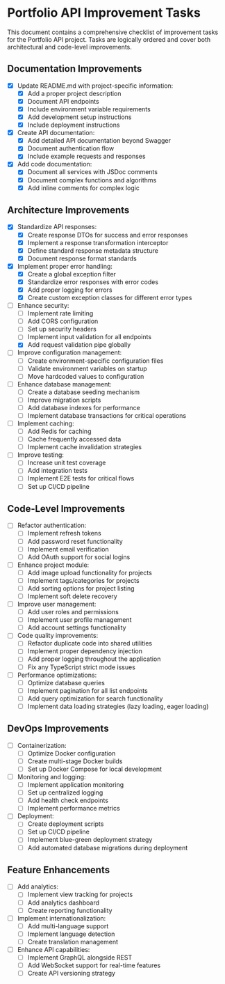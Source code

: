 # Portfolio API Improvement Tasks

This document contains a comprehensive checklist of improvement tasks for the Portfolio API project. Tasks are logically ordered and cover both architectural and code-level improvements.

## Documentation Improvements

- [x] Update README.md with project-specific information:
  - [x] Add a proper project description
  - [x] Document API endpoints
  - [x] Include environment variable requirements
  - [x] Add development setup instructions
  - [x] Include deployment instructions

- [x] Create API documentation:
  - [x] Add detailed API documentation beyond Swagger
  - [x] Document authentication flow
  - [x] Include example requests and responses

- [x] Add code documentation:
  - [x] Document all services with JSDoc comments
  - [x] Document complex functions and algorithms
  - [x] Add inline comments for complex logic

## Architecture Improvements

- [x] Standardize API responses:
  - [x] Create response DTOs for success and error responses
  - [x] Implement a response transformation interceptor
  - [x] Define standard response metadata structure
  - [x] Document response format standards

- [x] Implement proper error handling:
  - [x] Create a global exception filter
  - [x] Standardize error responses with error codes
  - [x] Add proper logging for errors
  - [x] Create custom exception classes for different error types

- [ ] Enhance security:
  - [ ] Implement rate limiting
  - [ ] Add CORS configuration
  - [ ] Set up security headers
  - [ ] Implement input validation for all endpoints
  - [x] Add request validation pipe globally

- [ ] Improve configuration management:
  - [ ] Create environment-specific configuration files
  - [ ] Validate environment variables on startup
  - [ ] Move hardcoded values to configuration

- [ ] Enhance database management:
  - [ ] Create a database seeding mechanism
  - [ ] Improve migration scripts
  - [ ] Add database indexes for performance
  - [ ] Implement database transactions for critical operations

- [ ] Implement caching:
  - [ ] Add Redis for caching
  - [ ] Cache frequently accessed data
  - [ ] Implement cache invalidation strategies

- [ ] Improve testing:
  - [ ] Increase unit test coverage
  - [ ] Add integration tests
  - [ ] Implement E2E tests for critical flows
  - [ ] Set up CI/CD pipeline

## Code-Level Improvements

- [ ] Refactor authentication:
  - [ ] Implement refresh tokens
  - [ ] Add password reset functionality
  - [ ] Implement email verification
  - [ ] Add OAuth support for social logins

- [ ] Enhance project module:
  - [ ] Add image upload functionality for projects
  - [ ] Implement tags/categories for projects
  - [ ] Add sorting options for project listing
  - [ ] Implement soft delete recovery

- [ ] Improve user management:
  - [ ] Add user roles and permissions
  - [ ] Implement user profile management
  - [ ] Add account settings functionality

- [ ] Code quality improvements:
  - [ ] Refactor duplicate code into shared utilities
  - [ ] Implement proper dependency injection
  - [ ] Add proper logging throughout the application
  - [ ] Fix any TypeScript strict mode issues

- [ ] Performance optimizations:
  - [ ] Optimize database queries
  - [ ] Implement pagination for all list endpoints
  - [ ] Add query optimization for search functionality
  - [ ] Implement data loading strategies (lazy loading, eager loading)

## DevOps Improvements

- [ ] Containerization:
  - [ ] Optimize Docker configuration
  - [ ] Create multi-stage Docker builds
  - [ ] Set up Docker Compose for local development

- [ ] Monitoring and logging:
  - [ ] Implement application monitoring
  - [ ] Set up centralized logging
  - [ ] Add health check endpoints
  - [ ] Implement performance metrics

- [ ] Deployment:
  - [ ] Create deployment scripts
  - [ ] Set up CI/CD pipeline
  - [ ] Implement blue-green deployment strategy
  - [ ] Add automated database migrations during deployment

## Feature Enhancements

- [ ] Add analytics:
  - [ ] Implement view tracking for projects
  - [ ] Add analytics dashboard
  - [ ] Create reporting functionality

- [ ] Implement internationalization:
  - [ ] Add multi-language support
  - [ ] Implement language detection
  - [ ] Create translation management

- [ ] Enhance API capabilities:
  - [ ] Implement GraphQL alongside REST
  - [ ] Add WebSocket support for real-time features
  - [ ] Create API versioning strategy
